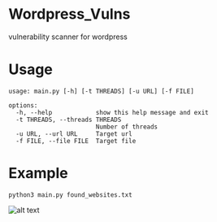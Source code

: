 # Wordpress_Vulns
 vulnerability scanner for wordpress

# Usage 

```
usage: main.py [-h] [-t THREADS] [-u URL] [-f FILE]

options:
  -h, --help            show this help message and exit
  -t THREADS, --threads THREADS
                        Number of threads
  -u URL, --url URL     Target url
  -f FILE, --file FILE  Target file
```

# Example

```
python3 main.py found_websites.txt
```

![alt text](https://i.imgur.com/x97Pqnv.png)
